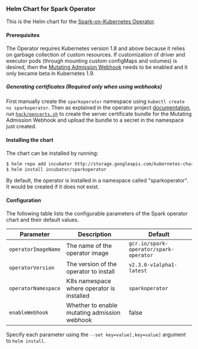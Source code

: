 ### Helm Chart for Spark Operator

This is the Helm chart for the [Spark-on-Kubernetes Operator](https://github.com/GoogleCloudPlatform/spark-on-k8s-operator).

#### Prerequisites

The Operator requires Kubernetes version 1.8 and above because it relies on garbage collection of custom resources. If customization of driver and executor pods (through mounting custom configMaps and volumes) is desired, then the [Mutating Admission Webhook](https://github.com/GoogleCloudPlatform/spark-on-k8s-operator/blob/master/docs/quick-start-guide.md#using-the-mutating-admission-webhook) needs to be enabled and it only became beta in Kubernetes 1.9.

##### Generating certificates (Required only when using webhooks)

First manually create the `sparkoperator` namespace using `kubectl create ns sparkoperator`. Then as explained in the operator project [documentation](https://github.com/GoogleCloudPlatform/spark-on-k8s-operator/blob/master/docs/quick-start-guide.md#using-the-mutating-admission-webhook), run [`hack/gencerts.sh`](https://github.com/GoogleCloudPlatform/spark-on-k8s-operator/blob/master/hack/gencerts.sh) to create the server certificate bundle for the Mutating Admission Webhook and upload the bundle to a secret in the namespace just created.

#### Installing the chart

The chart can be installed by running:

```bash
$ helm repo add incubator http://storage.googleapis.com/kubernetes-charts-incubator
$ helm install incubator/sparkoperator
```

By default, the operator is installed in a namespace called "sparkoperator". It would be created if it does not exist.

#### Configuration

The following table lists the configurable parameters of the Spark operator chart and their default values.

| Parameter           | Description                                  | Default                                |
| ------------------- | -------------------------------------------- | -------------------------------------- |
| `operatorImageName` | The name of the operator image               | `gcr.io/spark-operator/spark-operator` |
| `operatorVersion`   | The version of the operator to install       | `v2.3.0-v1alpha1-latest`               |
| `operatorNamespace` | K8s namespace where operator is installed    | `sparkoperator`                        |
| `enableWebhook`     | Whether to enable mutating admission webhook | false                                  |

Specify each parameter using the `--set key=value[,key=value]` argument to `helm install`.

